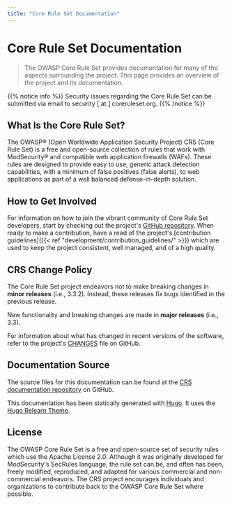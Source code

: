 ```yaml
---
title: "Core Rule Set Documentation"
---
```


# Core Rule Set Documentation

> The OWASP Core Rule Set provides documentation for many of the aspects surrounding the project. This page provides an overview of the project and its documentation.

{{% notice info %}}
Security issues regarding the Core Rule Set can be submitted via email to security [ at ] coreruleset.org.
{{% /notice %}}

## What Is the Core Rule Set?

The OWASP® (Open Worldwide Application Security Project) CRS (Core Rule Set) is a free and open-source collection of rules that work with ModSecurity® and compatible web application firewalls (WAFs). These rules are designed to provide easy to use, generic attack detection capabilities, with a minimum of false positives (false alerts), to web applications as part of a well balanced defense-in-depth solution.

## How to Get Involved

For information on how to join the vibrant community of Core Rule Set developers, start by checking out the project's [GitHub repository](https://github.com/coreruleset/coreruleset). When ready to make a contribution, have a read of the project's [contribution guidelines]({{< ref "development/contribution_guidelines/" >}}) which are used to keep the project consistent, well managed, and of a high quality.

## CRS Change Policy

The Core Rule Set project endeavors not to make breaking changes in **minor releases** (i.e., 3.3.2). Instead, these releases fix bugs identified in the previous release.

New functionality and breaking changes are made in **major releases** (i.e., 3.3).

For information about what has changed in recent versions of the software, refer to the project's [CHANGES](https://github.com/coreruleset/coreruleset/blob/v4.0/dev/CHANGES.md) file on GitHub.

## Documentation Source

The source files for this documentation can be found at the [CRS documentation repository](https://github.com/coreruleset/documentation) on GitHub.

This documentation has been statically generated with [Hugo](https://github.com/gohugoio/hugo). It uses the [Hugo Relearn Theme](https://github.com/McShelby/hugo-theme-relearn).

## License

The OWASP Core Rule Set is a free and open-source set of security rules which use the Apache License 2.0. Although it was originally developed for ModSecurity's SecRules language, the rule set can be, and often has been, freely modified, reproduced, and adapted for various commercial and non-commercial endeavors. The CRS project encourages individuals and organizations to contribute back to the OWASP Core Rule Set where possible.
